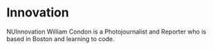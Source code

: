 # Innovation
NUInnovation
William Condon is a Photojournalist and Reporter who is based in Boston and learning to code.
